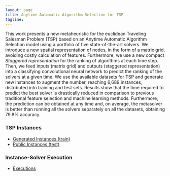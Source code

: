 ```yaml
---
layout: page
title: Anytime Automatic Algorithm Selection for TSP
tagline: 
---
```


This work presents a new metaheuristic for the euclidean Traveling Salesman Problem (TSP) based on an Anytime Automatic Algorithm Selection model using a portfolio of five state-of-the-art solvers. We introduce a new spatial representation of nodes, in the form of a matrix grid, avoiding costly calculation of features. Furthermore, we use a new compact *Staggered representation* for the ranking of algorithms at each time step. Then, we feed inputs (matrix grid) and outputs (staggered representation) into a classifying convolutional neural network to predict the ranking of the solvers at a given time. We use the available datasets for TSP and generate new instances to augment the number, reaching 6,689 instances, distributed into training and test sets. Results show that the time required to predict the best solver is drastically reduced in comparison to previous traditional feature selection and machine learning methods. Furthermore, the prediction can be obtained at any time and, on average, the metasolver is better than running all the solvers separately on all the datasets, obtaining 79.8% accuracy.

### TSP Instances

* [Generated Instances (train)](https://drive.google.com/drive/folders/1OKzNy0mv0W0jlhauDmmoBiLKIhBDmGlh?usp=sharing)
* [Public Instances (test)](https://drive.google.com/drive/folders/1M4OZIpD2MilHUEp283ofgBTezQcDdnmh?usp=sharing)

### Instance-Solver Execution

* [Executions](https://drive.google.com/drive/folders/1X9m-mvj1sEovwhRiNpnTrm3ID8SAdVT0?usp=sharing)
